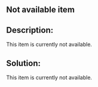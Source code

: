 Not available item
-------

## Description:

This item is currently not available.



## Solution:

This item is currently not available.
